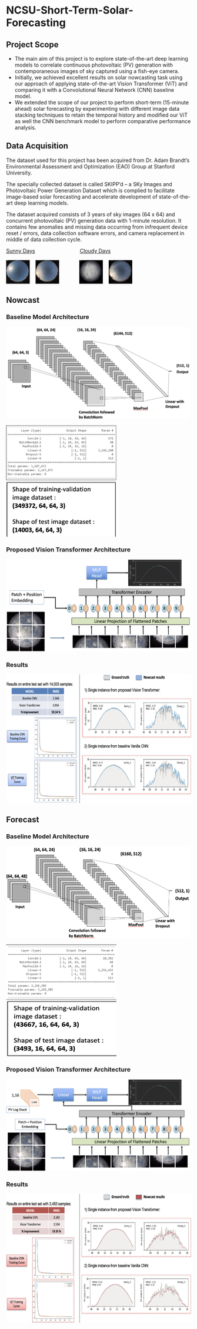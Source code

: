 # NCSU-Short-Term-Solar-Forecasting

## Project Scope

- The main aim of this project is to explore state-of-the-art deep learning models to correlate continuous photovoltaic (PV) generation with contemporaneous images of sky captured using a fish-eye camera.
- Initially, we achieved excellent results on solar nowcasting task using our approach of applying state-of-the-art Vision Transformer (ViT) and comparing it with a  Convolutional Neural Network (CNN) baseline model.
- We extended the scope of our project to perform short-term (15-minute ahead) solar forecasting by experimenting with different image data stacking techniques to retain the temporal history and modified our ViT as well the CNN benchmark model to perform comparative performance analysis.

## Data Acquisition 

The dataset used for this project has been acquired from Dr. Adam Brandt’s Environmental Assessment and Optimization (EAO) Group at Stanford University.

The specially collected dataset is called SKIPP’d – a SKy Images and Photovoltaic Power Generation Dataset which is complied to facilitate image-based solar forecasting and accelerate development of state-of-the-art deep learning models. 

The dataset acquired consists of 3 years of sky images (64 x 64) and concurrent photovoltaic (PV) generation data with 1-minute resolution. It contains few anomalies and missing data occurring from infrequent device reset / errors, data collection software errors, and camera replacement in middle of data collection cycle.

<p>
  <ins>Sunny Days</ins>
  &nbsp;&nbsp;&nbsp;&nbsp;&nbsp;&nbsp;&nbsp;&nbsp;&nbsp;&nbsp;&nbsp;&nbsp;&nbsp;&nbsp;
  &nbsp;&nbsp;&nbsp;&nbsp;&nbsp;&nbsp;&nbsp;&nbsp;&nbsp;&nbsp;&nbsp;&nbsp;&nbsp;&nbsp;
  <ins>Cloudy Days</ins>
  <br><br>
  <img src="/images/sunny_day_demo_1.gif">
  &nbsp;&nbsp;
  <img src="/images/sunny_day_demo_3.gif">
  &nbsp;&nbsp;&nbsp;&nbsp;&nbsp;&nbsp;&nbsp;&nbsp;&nbsp;&nbsp;&nbsp;&nbsp;
  <img src="/images/cloudy_day_demo_1.gif">
  &nbsp;&nbsp;
  <img src="/images/cloudy_day_demo_3.gif">
</p>

## Nowcast 

### Baseline Model Architecture 
<img src="/images/nowcast_cnn.png " alt= “” width="500" height="250">
<p>
  <img src="/images/nowcast_summary.png" width="300" height="150"/> 
  &nbsp;&nbsp;&nbsp;&nbsp;&nbsp;&nbsp;
  <img src="/images/nowcast_data.png " width="300" height="150"/>
</p>

### Proposed Vision Transformer Architecture 
<img src="/images/nowcast_vit.png" alt= “” width="500" height="250">

### Results
<img src="/images/nowcast_result.png " width="600" height="350"/>

## Forecast 

### Baseline Model Architecture 
<img src="/images/forecast_cnn.png " alt= “” width="500" height="250">
<p>
  <img src="/images/forecast_summary.png" width="300" height="150"/> 
  &nbsp;&nbsp;&nbsp;&nbsp;&nbsp;&nbsp;
  <img src="/images/forecast_data.png " width="300" height="150"/>
</p>

### Proposed Vision Transformer Architecture 
<img src="/images/forecast_vit.png" alt= “” width="500" height="250">

### Results
<img src="/images/forecast_results.png " width="600" height="350"/>
